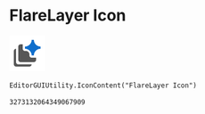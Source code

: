 # FlareLayer Icon
![](/img/FlareLayer%20Icon.png)

``` CSharp
EditorGUIUtility.IconContent("FlareLayer Icon")
```
```
3273132064349067909
```
